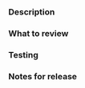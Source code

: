 ### Description

<!--
What changes are introduced?
Why are these changes introduced?
What issue(s) does this solve? (with link, if possible)
-->

### What to review

<!--
What steps should the reviewer take in order to review?
What parts/flows of the application/packages/tooling is affected?
-->

### Testing

<!--
Did you add sufficient testing for this change?
If not, please explain how you tested this change and why it was not
possible/practical for writing an automated test
-->

### Notes for release

<!--
Engineers do not need to worry about the final copy,
but they must provide the docs team with enough context on:

* What changed
* How does one use it (code snippets, etc)
* Are there limitations we should be aware of
* [internal] Does this affect the docs team? If so, please ask a member of that team for a review

If this is PR is a partial implementation of a feature and is not enabled by default or if
this PR does not contain changes that needs mention in the release notes (tooling chores etc),
please call this out explicitly by writing "Part of feature X" or "Not required" in this section.
-->
